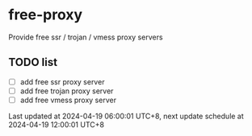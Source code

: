 
# free-proxy
Provide free ssr / trojan / vmess proxy servers


## TODO list
- [ ] add free ssr proxy server
- [ ] add free trojan proxy server
- [ ] add free vmess proxy server

Last updated at 2024-04-19 06:00:01 UTC+8, next update schedule at 2024-04-19 12:00:01 UTC+8

